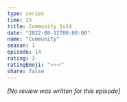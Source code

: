 ```yaml
---
type: series
time: 25
title: Community 1x14
date: "2022-08-12T00:00:00"
name: "Community"
season: 1
episode: 14
rating: 3
ratingEmoji: "⭐️⭐️⭐️"
share: false
---
```


*[No review was written for this episode]*